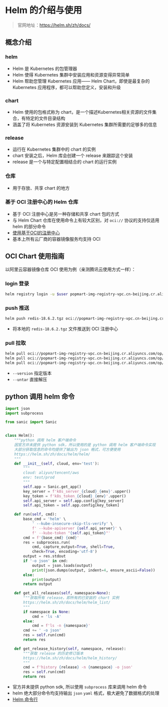# Helm 的介绍与使用
> 官网地址：https://helm.sh/zh/docs/


## 概念介绍
### helm
- Helm 是 Kubernetes 的包管理器
- Helm 使得 Kubernetes 集群中安装应用和资源变得异常简单
- Helm 帮助您管理 Kubernetes 应用—— Helm Chart，即使是最复杂的 Kubernetes 应用程序，都可以帮助您定义，安装和升级

### chart
- Helm 使用的包格式称为 chart，是一个描述Kubernetes相关资源的文件集合，有特定的文件目录结构
- 涵盖了将 Kubernetes 资源安装到 Kubernetes 集群所需要的足够多的信息

### release
- 运行在 Kubernetes 集群中的 chart 的实例
- chart 安装之后，Helm 库会创建一个 release 来跟踪这个安装
- release 是一个与特定配置相结合的 chart 的运行实例

### 仓库
- 用于存放、共享 chart 的地方

### 基于 OCI 注册中心的 Helm 仓库
- 基于 OCI 注册中心是另一种存储和共享 chart 包的方式
- 与 Helm Chart 仓库在使用命令上有较大区别，对 `oci://` 协议的支持仅适用 helm 的部分命令
- [使用基于OCI的注册中心](https://helm.sh/zh/docs/topics/registries/)
- 基本上所有云厂商的容器镜像服务均支持 OCI


## OCI Chart 使用指南
以阿里云容器镜像仓库 OCI 使用为例（亲测腾讯云使用方式一样）：
### login 登录
```bash
helm registry login -u $user popmart-img-registry-vpc.cn-beijing.cr.aliyuncs.com -p "$passwd"
```

### push 推送
```bash
helm push redis-18.6.2.tgz oci://popmart-img-registry-vpc.cn-beijing.cr.aliyuncs.com/op
```
- 将本地的 `redis-18.6.2.tgz` 文件推送到 OCI 注册中心

### pull 拉取
```bash
helm pull oci://popmart-img-registry-vpc.cn-beijing.cr.aliyuncs.com/op/redis
helm pull oci://popmart-img-registry-vpc.cn-beijing.cr.aliyuncs.com/op/redis --version 18.6.2
helm pull oci://popmart-img-registry-vpc.cn-beijing.cr.aliyuncs.com/op/redis --untar
```
- `--version` 指定版本
- `--untar` 直接解压


## python 调用 helm 命令
```python
import json
import subprocess

from sanic import Sanic


class Helm():
    """python 调用 helm 客户端命令
    因官方并未提供 python sdk，所以使用的是 python 调用 helm 客户端命令实现
    大部分获取信息的命令均提供了输出为 json 格式，可方便使用
    https://helm.sh/zh/docs/helm/helm/
    """
    def __init__(self, cloud, env='test'):
        """
        cloud: aliyun/tencent/aws
        env: test/prod
        """
        self.app = Sanic.get_app()
        key_server = f'k8s_server_{cloud}_{env}'.upper()
        key_token = f'k8s_token_{cloud}_{env}'.upper()
        self.api_server = self.app.config[key_server]
        self.api_token = self.app.config[key_token]

    def run(self, cmd):
        base_cmd = 'helm' \
            ' --kube-insecure-skip-tls-verify' \
            f' --kube-apiserver {self.api_server}' \
            f' --kube-token "{self.api_token}"'
        cmd = f'{base_cmd} {cmd}'
        res = subprocess.run(
            cmd, capture_output=True, shell=True,
            check=True, encoding='utf-8')
        output = res.stdout
        if '-o json' in cmd:
            output = json.loads(output)
            print(json.dumps(output, indent=4, ensure_ascii=False))
        else:
            print(output)
        return output

    def get_all_releases(self, namespace=None):
        """获取所有 release，即所有的已安装的 chart 实例
        https://helm.sh/zh/docs/helm/helm_list/
        """
        if namespace is None:
            cmd = 'ls -A'
        else:
            cmd = f'ls -n {namespace}'
        cmd += ' -o json'
        res = self.run(cmd)
        return res

    def get_release_history(self, namespace, release):
        """获取 release 的历史修订版本
        https://helm.sh/zh/docs/helm/helm_history/
        """
        cmd = f'history {release} -n {namespace} -o json'
        res = self.run(cmd)
        return res
```
- 官方并未提供 python sdk, 所以使用 `subprocess` 库来调用 helm 命令
- helm 绝大部分命令均支持输出 `json` `yaml` 格式，极大避免了数据格式的处理
- [Helm 命令行](https://helm.sh/zh/docs/helm/)
